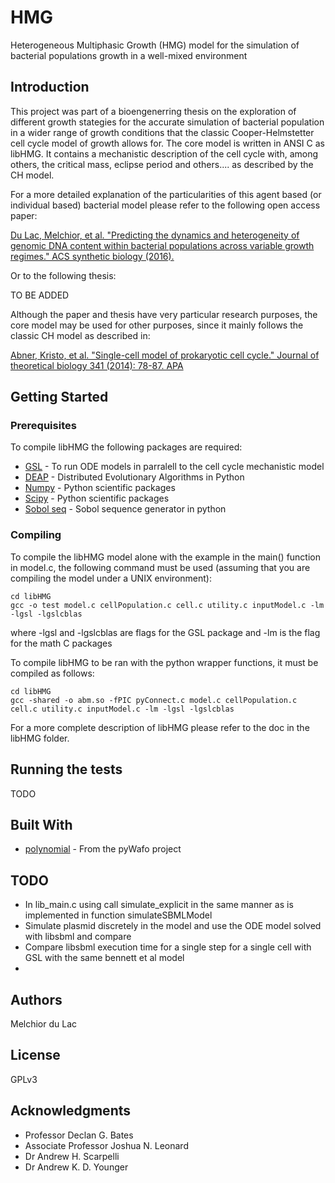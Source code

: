 # HMG
Heterogeneous Multiphasic Growth (HMG) model for the simulation of bacterial populations growth in a well-mixed environment

## Introduction

This project was part of a bioengenerring thesis on the exploration of different growth stategies for the accurate simulation of bacterial population in a wider range of growth conditions that the classic Cooper-Helmstetter cell cycle model of growth allows for. The core model is written in ANSI C as libHMG. It contains a mechanistic description of the cell cycle with, among others, the critical mass, eclipse period and others.... as described by the CH model. 

For a more detailed explanation of the particularities of this agent based (or individual based) bacterial model please refer to the following open access paper: 

[Du Lac, Melchior, et al. "Predicting the dynamics and heterogeneity of genomic DNA content within bacterial populations across variable growth regimes." ACS synthetic biology (2016).](https://doi.org/10.1021/acssynbio.5b00217)

Or to the following thesis:

TO BE ADDED

Although the paper and thesis have very particular research purposes, the core model may be used for other purposes, since it mainly follows the classic CH model as described in:

[Abner, Kristo, et al. "Single-cell model of prokaryotic cell cycle." Journal of theoretical biology 341 (2014): 78-87. APA](https://doi.org/10.1016/j.jtbi.2013.09.035)	

## Getting Started

### Prerequisites

To compile libHMG the following packages are required:

* [GSL](https://www.gnu.org/software/gsl/) - To run ODE models in parralell to the cell cycle mechanistic model
* [DEAP](https://github.com/deap) - Distributed Evolutionary Algorithms in Python
* [Numpy](http://www.numpy.org/) - Python scientific packages
* [Scipy](https://www.scipy.org/) - Python scientific packages 
* [Sobol seq](https://pypi.python.org/pypi/sobol_seq/0.1.2) - Sobol sequence generator in python

### Compiling

To compile the libHMG model alone with the example in the main() function in model.c, the following command must be used (assuming that you are compiling the model under a UNIX environment):

```
cd libHMG
gcc -o test model.c cellPopulation.c cell.c utility.c inputModel.c -lm -lgsl -lgslcblas
```

where -lgsl and -lgslcblas are flags for the GSL package and -lm is the flag for the math C packages

To compile libHMG to be ran with the python wrapper functions, it must be compiled as follows:

```
cd libHMG
gcc -shared -o abm.so -fPIC pyConnect.c model.c cellPopulation.c cell.c utility.c inputModel.c -lm -lgsl -lgslcblas
```

For a more complete description of libHMG please refer to the doc in the libHMG folder.

## Running the tests

TODO

## Built With

* [polynomial](https://github.com/wafo-project/pywafo/blob/master/wafo/polynomial.py) - From the pyWafo project

## TODO

- In lib_main.c using call simulate_explicit in the same manner as is implemented in function simulateSBMLModel
- Simulate plasmid discretely in the model and use the ODE model solved with libsbml and compare
- Compare libsbml execution time for a single step for a single cell with GSL with the same bennett et al model
- 

## Authors

Melchior du Lac

## License

GPLv3

## Acknowledgments

* Professor Declan G. Bates
* Associate Professor Joshua N. Leonard
* Dr Andrew H. Scarpelli
* Dr Andrew K. D. Younger
